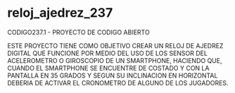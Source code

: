 # reloj_ajedrez_237
CODIGO237.1 - PROYECTO DE CODIGO ABIERTO

ESTE PROYECTO TIENE COMO OBJETIVO CREAR UN RELOJ DE AJEDREZ DIGITAL QUE FUNCIONE POR MEDIO
DEL USO DE LOS SENSOR DEL ACELEROMETRO O GIROSCOPIO DE UN SMARTPHONE, HACIENDO QUE, CUANDO EL SMARTPHONE
SE ENCUENTRE DE COSTADO Y CON LA PANTALLA EN 35 GRADOS Y SEGUN SU INCLINACION EN HORIZONTAL
DEBERIA DE ACTIVAR EL CRONOMETRO DE ALGUNO DE LOS JUGADORES.


